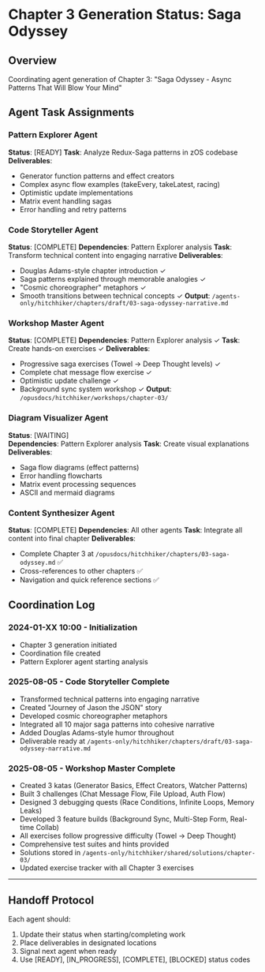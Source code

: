 # Chapter 3 Generation Status: Saga Odyssey

## Overview
Coordinating agent generation of Chapter 3: "Saga Odyssey - Async Patterns That Will Blow Your Mind"

## Agent Task Assignments

### Pattern Explorer Agent
**Status**: [READY]
**Task**: Analyze Redux-Saga patterns in zOS codebase
**Deliverables**:
- Generator function patterns and effect creators
- Complex async flow examples (takeEvery, takeLatest, racing)
- Optimistic update implementations
- Matrix event handling sagas
- Error handling and retry patterns

### Code Storyteller Agent  
**Status**: [COMPLETE]
**Dependencies**: Pattern Explorer analysis
**Task**: Transform technical content into engaging narrative
**Deliverables**:
- Douglas Adams-style chapter introduction ✓
- Saga patterns explained through memorable analogies ✓
- "Cosmic choreographer" metaphors ✓
- Smooth transitions between technical concepts ✓
**Output**: `/agents-only/hitchhiker/chapters/draft/03-saga-odyssey-narrative.md`

### Workshop Master Agent
**Status**: [COMPLETE]
**Dependencies**: Pattern Explorer analysis ✓
**Task**: Create hands-on exercises ✓
**Deliverables**:
- Progressive saga exercises (Towel → Deep Thought levels) ✓
- Complete chat message flow exercise ✓
- Optimistic update challenge ✓
- Background sync system workshop ✓
**Output**: `/opusdocs/hitchhiker/workshops/chapter-03/`

### Diagram Visualizer Agent
**Status**: [WAITING]  
**Dependencies**: Pattern Explorer analysis
**Task**: Create visual explanations
**Deliverables**:
- Saga flow diagrams (effect patterns)
- Error handling flowcharts
- Matrix event processing sequences
- ASCII and mermaid diagrams

### Content Synthesizer Agent
**Status**: [COMPLETE]
**Dependencies**: All other agents
**Task**: Integrate all content into final chapter
**Deliverables**:
- Complete Chapter 3 at `/opusdocs/hitchhiker/chapters/03-saga-odyssey.md` ✅
- Cross-references to other chapters ✅
- Navigation and quick reference sections ✅

## Coordination Log

### 2024-01-XX 10:00 - Initialization
- Chapter 3 generation initiated
- Coordination file created
- Pattern Explorer agent starting analysis

### 2025-08-05 - Code Storyteller Complete
- Transformed technical patterns into engaging narrative
- Created "Journey of Jason the JSON" story
- Developed cosmic choreographer metaphors
- Integrated all 10 major saga patterns into cohesive narrative
- Added Douglas Adams-style humor throughout
- Deliverable ready at `/agents-only/hitchhiker/chapters/draft/03-saga-odyssey-narrative.md`

### 2025-08-05 - Workshop Master Complete
- Created 3 katas (Generator Basics, Effect Creators, Watcher Patterns)
- Built 3 challenges (Chat Message Flow, File Upload, Auth Flow)
- Designed 3 debugging quests (Race Conditions, Infinite Loops, Memory Leaks)
- Developed 3 feature builds (Background Sync, Multi-Step Form, Real-time Collab)
- All exercises follow progressive difficulty (Towel → Deep Thought)
- Comprehensive test suites and hints provided
- Solutions stored in `/agents-only/hitchhiker/shared/solutions/chapter-03/`
- Updated exercise tracker with all Chapter 3 exercises

---

## Handoff Protocol
Each agent should:
1. Update their status when starting/completing work
2. Place deliverables in designated locations
3. Signal next agent when ready
4. Use [READY], [IN_PROGRESS], [COMPLETE], [BLOCKED] status codes